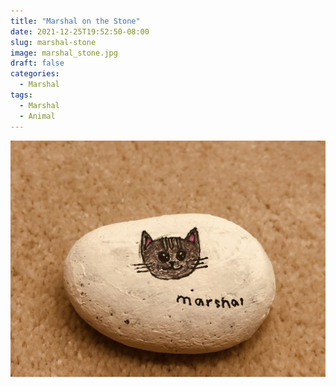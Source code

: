 ```yaml
---
title: "Marshal on the Stone"
date: 2021-12-25T19:52:50-08:00
slug: marshal-stone
image: marshal_stone.jpg
draft: false
categories:
  - Marshal
tags:
  - Marshal
  - Animal
---
```


![Marshal on the Stone](marshal_stone.jpg)

